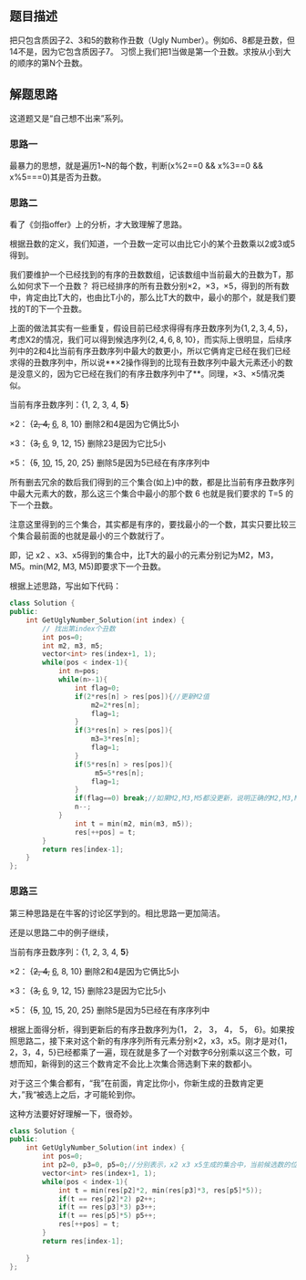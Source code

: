 ## 题目描述

把只包含质因子2、3和5的数称作丑数（Ugly Number）。例如6、8都是丑数，但14不是，因为它包含质因子7。 习惯上我们把1当做是第一个丑数。求按从小到大的顺序的第N个丑数。 

## 解题思路

这道题又是“自己想不出来”系列。

### 思路一

最暴力的思想，就是遍历1~N的每个数，判断(x%2==0 && x%3==0 && x%5===0)其是否为丑数。

### 思路二

看了《剑指offer》上的分析，才大致理解了思路。

根据丑数的定义，我们知道，一个丑数一定可以由比它小的某个丑数乘以2或3或5得到。

我们要维护一个已经找到的有序的丑数数组，记该数组中当前最大的丑数为T，那么如何求下一个丑数？
将已经排序的所有丑数分别×2，×3，×5，得到的所有数中，肯定由比T大的，也由比T小的，那么比T大的数中，最小的那个，就是我们要找的T的下一个丑数。

上面的做法其实有一些重复，假设目前已经求得得有序丑数序列为$\{1, 2, 3, 4, 5\}$，考虑X2的情况，我们可以得到候选序列$\{2, 4, 6, 8, 10\}$，而实际上很明显，后续序列中的2和4比当前有序丑数序列中最大的数更小，所以它俩肯定已经在我们已经求得的丑数序列中，所以说**×2操作得到的比现有丑数序列中最大元素还小的数是没意义的，因为它已经在我们的有序丑数序列中了**。同理，×3、×5情况类似。

当前有序丑数序列：{1, 2, 3, 4, **5**}

×2：                          {~~2, 4,~~ <u>6</u>, 8, 10}        删除2和4是因为它俩比5小

×3：                          {~~3,~~ <u>6</u>,  9, 12, 15}        删除23是因为它比5小

×5：                          {~~5~~, <u>10</u>, 15, 20, 25}        删除5是因为5已经在有序序列中

所有删去冗余的数后我们得到的三个集合(如上)中的数，都是比当前有序丑数序列中最大元素大的数，那么这三个集合中最小的那个数 6 也就是我们要求的 T=5 的下一个丑数。

注意这里得到的三个集合，其实都是有序的，要找最小的一个数，其实只要比较三个集合最前面的也就是最小的三个数就行了。

即，记 x2 、x3、x5得到的集合中，比T大的最小的元素分别记为M2，M3，M5。min(M2, M3, M5)即要求下一个丑数。

根据上述思路，写出如下代码：

```cpp
class Solution {
public:
    int GetUglyNumber_Solution(int index) {
        // 找出第index个丑数
        int pos=0;
        int m2, m3, m5;
        vector<int> res(index+1, 1);
        while(pos < index-1){
            int n=pos;
            while(n>-1){
                int flag=0;
                if(2*res[n] > res[pos]){//更新M2值
                    m2=2*res[n];
                    flag=1;
                } 
                if(3*res[n] > res[pos]){
                    m3=3*res[n];
                    flag=1;
                } 
                if(5*res[n] > res[pos]){
                     m5=5*res[n];
                    flag=1;
                }
                if(flag==0) break;//如果M2,M3,M5都没更新，说明正确的M2,M3,M5值都已经找到了
                n--;
            }
                int t = min(m2, min(m3, m5));
                res[++pos] = t;
        }
        return res[index-1];
    }
};
```

### 思路三

第三种思路是在牛客的讨论区学到的。相比思路一更加简洁。

还是以思路二中的例子继续，

当前有序丑数序列：{1, 2, 3, 4, **5**}

×2：                          {~~2, 4,~~ <u>6</u>, 8, 10}        删除2和4是因为它俩比5小

×3：                          {~~3,~~ <u>6</u>,  9, 12, 15}        删除23是因为它比5小

×5：                          {~~5~~, <u>10</u>, 15, 20, 25}        删除5是因为5已经在有序序列中

根据上面得分析，得到更新后的有序丑数序列为{1， 2， 3， 4， 5， 6}。如果按照思路二，接下来对这个新的有序序列所有元素分别×2，x3，x5。刚才是对{1，2，3，4，5}已经都乘了一遍，现在就是多了一个对数字6分别乘以这三个数，可想而知，新得到的这三个数肯定不会比上次集合筛选剩下来的数都小。

对于这三个集合都有，“我”在前面，肯定比你小，你新生成的丑数肯定更大，”我“被选上之后，才可能轮到你。

这种方法要好好理解一下，很奇妙。

```cpp
class Solution {
public:
    int GetUglyNumber_Solution(int index) {
        int pos=0;
        int p2=0, p3=0, p5=0;//分别表示，x2 x3 x5生成的集合中，当前候选数的位置
        vector<int> res(index+1, 1);
        while(pos < index-1){
            int t = min(res[p2]*2, min(res[p3]*3, res[p5]*5));
            if(t == res[p2]*2) p2++;
            if(t == res[p3]*3) p3++;
            if(t == res[p5]*5) p5++;
            res[++pos] = t;
        }
        return res[index-1];
        
    }
};
```





